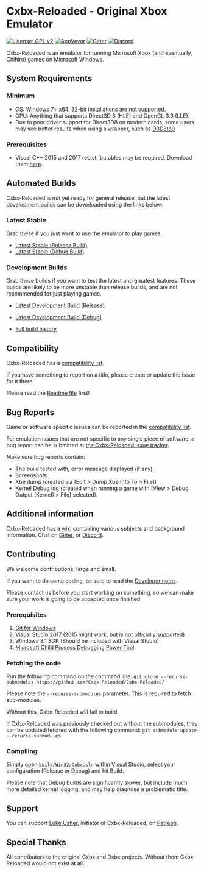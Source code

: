 # Cxbx-Reloaded - Original Xbox Emulator 
[![License: GPL v2](https://img.shields.io/badge/License-GPL%20v2-blue.svg)](https://img.shields.io/badge/License-GPL%20v2-blue.svg)
[![AppVeyor](https://ci.appveyor.com/api/projects/status/iao43irxl3umbp33?svg=true)](https://ci.appveyor.com/project/SoullessSentinel/cxbx-reloaded)
[![Gitter](https://badges.gitter.im/gitterHQ/gitter.svg)](https://gitter.im/Cxbx-Reloaded/Lobby)
[![Discord](https://img.shields.io/badge/chat-on%20discord-7289da.svg?logo=discord)](https://discord.gg/26Xjx23)

Cxbx-Reloaded is an emulator for running Microsoft Xbox (and eventually, Chihiro) games on Microsoft Windows.

## System Requirements
### Minimum
  * OS: Windows 7+ x64. 32-bit installations are not supported.
  * GPU: Anything that supports Direct3D 8 (HLE) and OpenGL 3.3 (LLE).
  * Due to poor driver support for Direct3D8 on modern cards, some users may see better results when using a wrapper, such as [D3D8to9](https://github.com/crosire/d3d8to9/)
### Prerequisites
  * Visual C++ 2015 and 2017 redistributables may be required. Download them [here](https://support.microsoft.com/en-gb/help/2977003/the-latest-supported-visual-c-downloads).
  
## Automated Builds
Cxbx-Reloaded is not yet ready for general release, but the latest development builds can be downloaded using the links below:

### Latest Stable
Grab these if you just want to use the emulator to play games.
* [Latest Stable (Release Build)](https://ci.appveyor.com/api/projects/SoullessSentinel/cxbx-reloaded/artifacts/export/Release.zip?branch=master&job=Configuration:%20Release&pr=false)
* [Latest Stable (Debug Build)](https://ci.appveyor.com/api/projects/SoullessSentinel/cxbx-reloaded/artifacts/export/Debug.zip?branch=master&job=Configuration:%20Debug&pr=false)

### Development Builds
Grab these builds if you want to test the latest and greatest features. These builds are likely to be more unstable than release builds, and are not recommended for just playing games.
* [Latest Development Build (Release)](https://ci.appveyor.com/api/projects/SoullessSentinel/cxbx-reloaded/artifacts/export/Release.zip?branch=develop&job=Configuration:%20Release&pr=false)
* [Latest Development Build (Debug)](https://ci.appveyor.com/api/projects/SoullessSentinel/cxbx-reloaded/artifacts/export/Debug.zip?branch=develop&job=Configuration:%20Debug&pr=false)

* [Full build history](https://ci.appveyor.com/project/SoullessSentinel/cxbx-reloaded/history)

## Compatibility
Cxbx-Reloaded has a [compatibility list](https://github.com/Cxbx-Reloaded/game-compatibility/issues).

If you have something to report on a title, please create or update the issue for it there.

Please read the [Readme file](https://github.com/Cxbx-Reloaded/game-compatibility/blob/master/README.md) first!

## Bug Reports
Game or software specific issues can be reported in the [compatibility list](https://github.com/Cxbx-Reloaded/game-compatibility/issues).

For emulation issues that are not specific to any single piece of software, a bug report can be submitted at [the Cxbx-Reloaded issue tracker](https://github.com/Cxbx-Reloaded/Cxbx-Reloaded/issues).

Make sure bug reports contain:
* The build tested with, error message displayed (if any)
* Screenshots 
* Xbe dump (created via [Edit > Dump Xbe Info To > File])
* Kernel Debug log (created when running a game with [View > Debug Output (Kernel) > File] selected).

## Additional information
Cxbx-Reloaded has a [wiki](https://github.com/Cxbx-Reloaded/Cxbx-Reloaded/wiki) containing various subjects and background information.
Chat on [Gitter](https://gitter.im/Cxbx-Reloaded/Lobby), or [Discord](https://discord.gg/26Xjx23).

## Contributing
We welcome contributions, large and small.

If you want to do some coding, be sure to read the [Developer notes](https://github.com/Cxbx-Reloaded/Cxbx-Reloaded/wiki/Developer-notes).

Please contact us before you start working on something, so we can make sure your work is going to be accepted once finished.

### Prerequisites 
1. [Git for Windows](https://git-scm.com/)
2. [Visual Studio 2017](https://www.visualstudio.com/downloads/) (2015 might work, but is not officially supported)
3. Windows 8.1 SDK (Should be included with Visual Studio)
4. [Microsoft Child Process Debugging Power Tool](https://marketplace.visualstudio.com/items?itemName=GreggMiskelly.MicrosoftChildProcessDebuggingPowerTool)

### Fetching the code
Run the following command on the command line:
`git clone --recurse-submodules https://github.com/Cxbx-Reloaded/Cxbx-Reloaded/`

Please note the `--recurse-submodules` parameter. This is required to fetch sub-modules.

Without this, Cxbx-Reloaded will fail to build.

If Cxbx-Reloaded was previously checked out without the submodules, they can be updated/fetched with the following command:
`git submodule update --recurse-submodules`

### Compiling
Simply open `build/Win32/Cxbx.sln` within Visual Studio, select your configuration (Release or Debug) and hit Build.

Please note that Debug builds are significantly slower, but include much more detailed kernel logging, and may help diagnose a problematic title.

## Support
You can support [Luke Usher](https://github.com/LukeUsher), initiator of Cxbx-Reloaded, on [Patreon](https://www.patreon.com/LukeUsher).

## Special Thanks
All contributors to the original Cxbx and Dxbx projects. Without them Cxbx-Reloaded would not exist at all.
